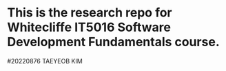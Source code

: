 # This is the research repo for Whitecliffe IT5016 Software Development Fundamentals course.
#20220876 TAEYEOB KIM

